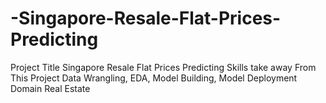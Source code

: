 # -Singapore-Resale-Flat-Prices-Predicting
Project Title  Singapore  Resale Flat Prices Predicting Skills take away From This Project Data Wrangling, EDA, Model Building, Model Deployment Domain Real Estate
